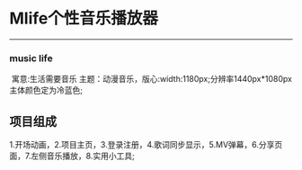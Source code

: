 # Mlife个性音乐播放器

---

### music life

​	寓意:生活需要音乐 主题：动漫音乐，版心:width:1180px;分辨率1440px*1080px 主体颜色定为冷蓝色;



## 项目组成

​	1.开场动画，2.项目主页，3.登录注册，4.歌词同步显示，5.MV弹幕，6.分享页面，7.左侧音乐播放，8.实用小工具;